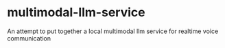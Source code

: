# multimodal-llm-service
An attempt to put together a local multimodal llm service for realtime voice communication
